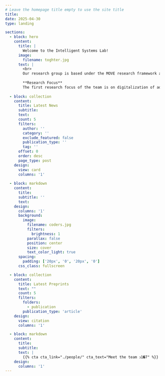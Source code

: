 ```yaml
---
# Leave the homepage title empty to use the site title
title:
date: 2025-04-30
type: landing

sections:
  - block: hero
    content:
      title: |
        Welcome to the Intelligent Systems Lab!
      image:
        filename: toghter.jpg
      text: |
        <br>
        Our research group is based under the MOVE research framework and belongs to [the Department of Ocean Operations and Civil Engineering](https://www.ntnu.edu/ihb/department-of-ocean-operations-and-civil-engineering) under [the Faculty of Engineering](https://www.ntnu.edu/iv). The group consists of three full professors, one associate professor, three postdoctoral research fellows, and nine Ph.D. candidates who are working on related topics in intelligent systems in maritime and robotics.
        
        **Research Focus**
        The first research focus of the team is on digitalization of advanced marine systems, a field known for its multidisciplinary nature encompassing hydrodynamics, thermal analysis, control, etc. While conventional approaches typically involve the separate simulation of these subsystems, the team leading by Prof. Zhang pioneered the development of an integrated co-simulation framework for marine surface vessels, seamlessly incorporating over 10 multidisciplinary subsystems. The research works extended to the creation of a digital twin for marine vessels in real operation as the first, enabling remote monitoring and control of these complex systems. The second distinct research in the lab is in the area of physics-data cooperative hybrid modelling and control of marine vessels considering environmental and operational uncertainties. Unlike classic model-based or pure data-driven approaches, there have been few attempts to build predictive models by organically incorporating them together in a holistic manner. One of the primary reasons is that the model complexity due to frequent interaction with water results in an inaccurate description of marine vehicle dynamics. Furthermore, uncertainties and environmental disturbance including as operational conditional changing, wind and waves, add extra complexity and hinder obtaining ship dynamic model with high fidelity.
  
  - block: collection
    content:
      title: Latest News
      subtitle:
      text:
      count: 5
      filters:
        author: ''
        category: ''
        exclude_featured: false
        publication_type: ''
        tag: ''
      offset: 0
      order: desc
      page_type: post
    design:
      view: card
      columns: '1'
  
  - block: markdown
    content:
      title:
      subtitle: ''
      text:
    design:
      columns: '1'
      background:
        image: 
          filename: coders.jpg
          filters:
            brightness: 1
          parallax: false
          position: center
          size: cover
          text_color_light: true
      spacing:
        padding: ['20px', '0', '20px', '0']
      css_class: fullscreen

  - block: collection
    content:
      title: Latest Preprints
      text: ""
      count: 5
      filters:
        folders:
          - publication
        publication_type: 'article'
    design:
      view: citation
      columns: '1'

  - block: markdown
    content:
      title:
      subtitle:
      text: |
        {{% cta cta_link="./people/" cta_text="Meet the team ↄ1�7" %}}
    design:
      columns: '1'
---
```

